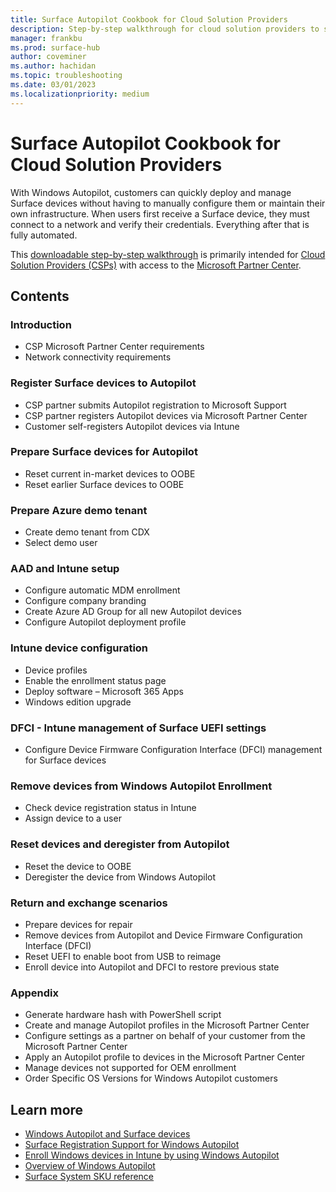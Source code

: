 ```yaml
---
title: Surface Autopilot Cookbook for Cloud Solution Providers
description: Step-by-step walkthrough for cloud solution providers to setup Windows Autopilot for customers with Surface devices
manager: frankbu
ms.prod: surface-hub
author: coveminer
ms.author: hachidan
ms.topic: troubleshooting
ms.date: 03/01/2023
ms.localizationpriority: medium
---
```

# Surface Autopilot Cookbook for Cloud Solution Providers

With Windows Autopilot, customers can quickly deploy and manage Surface devices without having to manually configure them or maintain their own infrastructure. When users first receive a Surface device, they must connect to a network and verify their credentials. Everything after that is fully automated.

This [downloadable step-by-step walkthrough](https://learn.microsoft.com/surface/media/surface-autopilot-cookbook.pdf) is primarily intended for [Cloud Solution Providers (CSPs)](https://learn.microsoft.com/partner-center/csp-overview) with access to the [Microsoft Partner Center](https://partner.microsoft.com).

## Contents

### Introduction

- CSP Microsoft Partner Center requirements
- Network connectivity requirements

### Register Surface devices to Autopilot

- CSP partner submits Autopilot registration to Microsoft Support
- CSP partner registers Autopilot devices via Microsoft Partner Center
- Customer self-registers Autopilot devices via Intune

### Prepare Surface devices for Autopilot

- Reset current in-market devices to OOBE
- Reset earlier Surface devices to OOBE

### Prepare Azure demo tenant

- Create demo tenant from CDX
- Select demo user

### AAD and Intune setup

- Configure automatic MDM enrollment
- Configure company branding
- Create Azure AD Group for all new Autopilot devices
- Configure Autopilot deployment profile

### Intune device configuration

- Device profiles  
- Enable the enrollment status page
- Deploy software – Microsoft 365 Apps  
- Windows edition upgrade

### DFCI - Intune management of Surface UEFI settings

- Configure Device Firmware Configuration Interface (DFCI) management for Surface devices

### Remove devices from Windows Autopilot Enrollment

- Check device registration status in Intune
- Assign device to a user  

### Reset devices and deregister from Autopilot

- Reset the device to OOBE
- Deregister the device from Windows Autopilot

### Return and exchange scenarios

- Prepare devices for repair
- Remove devices from Autopilot and Device Firmware Configuration Interface (DFCI)
- Reset UEFI to enable boot from USB to reimage
- Enroll device into Autopilot and DFCI to restore previous state

### Appendix

- Generate hardware hash with PowerShell script
- Create and manage Autopilot profiles in the Microsoft Partner Center
- Configure settings as a partner on behalf of your customer from the Microsoft Partner Center
- Apply an Autopilot profile to devices in the Microsoft Partner Center
- Manage devices not supported for OEM enrollment
- Order Specific OS Versions for Windows Autopilot customers

## Learn more

- [Windows Autopilot and Surface devices](windows-autopilot-and-surface-devices.md)
- [Surface Registration Support for Windows Autopilot](surface-autopilot-registration-support.md)
- [Enroll Windows devices in Intune by using Windows Autopilot](/mem/autopilot/enrollment-autopilot)
- [Overview of Windows Autopilot](/mem/autopilot/windows-autopilot)
- [Surface System SKU reference](surface-system-sku-reference.md)